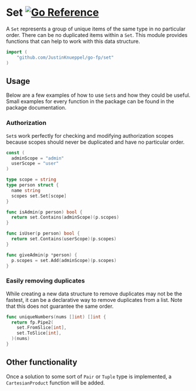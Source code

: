 # Set [![Go Reference](https://pkg.go.dev/badge/github.com/JustinKnueppel/go-fp/set.svg)](https://pkg.go.dev/github.com/JustinKnueppel/go-fp/set)

A `Set` represents a group of unique items of the same type in no particular order. There can be no duplicated items within a `Set`. This module provides functions that can help to work with this data structure.

```go
import (
	"github.com/JustinKnueppel/go-fp/set"
)
```

## Usage

Below are a few examples of how to use `Set`s and how they could be useful. Small examples for every function in the package can be found in the package documentation.

### Authorization

`Set`s work perfectly for checking and modifying authorization scopes because scopes should never be duplicated and have no particular order.

```go
const (
  adminScope = "admin"
  userScope = "user"
)

type scope = string
type person struct {
  name string
  scopes set.Set[scope]
}

func isAdmin(p person) bool {
  return set.Contains(adminScope)(p.scopes)
}

func isUser(p person) bool {
  return set.Contains(userScope)(p.scopes)
}

func giveAdmin(p *person) {
  p.scopes = set.Add(adminScope)(p.scopes)
}
```

### Easily removing duplicates

While creating a new data structure to remove duplicates may not be the fastest, it can be a declarative way to remove duplicates from a list. Note that this does not guarantee the same order.

```go
func uniqueNumbers(nums []int) []int {
  return fp.Pipe2(
    set.FromSlice[int],
    set.ToSlice[int],
  )(nums)
}
```

## Other functionality

Once a solution to some sort of `Pair` or `Tuple` type is implemented, a `CartesianProduct` function will be added.

